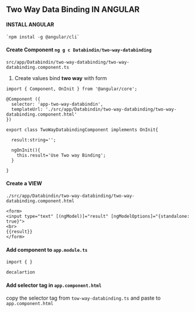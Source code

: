 ## Two Way Data Binding IN ANGULAR

#### INSTALL ANGULAR

    `npm instal -g @angular/cli`

#### Create Component `ng g c Databindin/two-way-databinding`

`src/app/Databindin/two-way-databinding/two-way-databinding.component.ts`

1.  Create values bind **two way** with form

```
import { Component, OnInit } from '@angular/core';

@Component ({
  selector: 'app-two-way-databindin',
  templateUrl: './src/app/Databindin/two-way-databinding/two-way-databinding.component.html'
})

export class TwoWayDatabindingComponent implements OnInit{

  result:string='';

  ngOnInit(){
    this.result='Use Two way Binding';
  }

}
```

#### Create a VIEW

`./src/app/Databindin/two-way-databinding/two-way-databinding.component.html`

```
<form>
<input type="text" [(ngModel)]="result" [ngModelOptions]="{standalone: true}">
<br>
{{result}}
</form>
```

#### Add component to `app.module.ts`

```
import { }

decalartion
```

#### Add selector tag in `app.component.html`

copy the selector tag from `tow-way-databinding.ts` and paste to `app.component.html`
